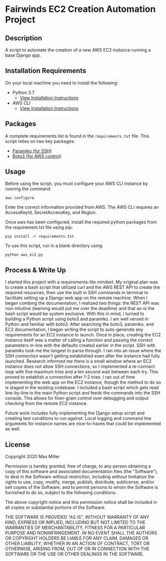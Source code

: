 # Fairwinds EC2 Creation Automation Project

## Description
A script to automate the creation of a new AWS EC2 instance running a base Django app.

## Installation Requirements
On your local machine you need to install the following:
* Python 3.7
  * [View Installation Instructions](https://www.python.org/downloads/)
* AWS CLI
  * [View Installation Instructions](https://docs.aws.amazon.com/cli/latest/userguide/install-cliv2.html)

## Packages
A complete requirements list is found in the `requirements.txt` file. This script relies on two key packages:
* [Paramiko (for SSH)](http://www.paramiko.org/)
* [Boto3 (for AWS control)](https://boto3.amazonaws.com/v1/documentation/api/latest/index.html)

## Usage
Before using the script, you must configure your AWS CLI instance by running the command:
```
aws configure
```
Enter the correct information provided from AWS. The AWS CLI requires an AccessKeyId, SecretAccessKey, and Region. 

Once aws has been configured, install the required python packages from the requirement.txt file using pip:

```
pip install -r requirements.txt
```

To use this script, run in a blank directory using
```
python aws_ec2.py
```

## Process & Write Up
I started this project with a requirements-lite mindset. My original plan was to create a bash script that utilized curl and the AWS REST API to create the required resources, then use the built in SSH commands in terminal to facilitate setting up a Django web app on the remote machine. When I began combing the documentation, I realized two things: the REST API was non-intuitive (learning would put me over the deadline) and that as-is the bash script would be system exclusive. With this in mind, I turned to building a Python script using boto3 and paramiko. I am well versed in Python and familiar with boto3. After searching the boto3, paramiko, and EC2 documentation, I began writing the script to auto-generate any requirements for an EC2 instance to launch. Once in place, creating the EC2 instance itself was a matter of calling a function and passing the correct parameters in-line with the defaults created earlier in the script. SSH with paramiko took me the longest to parse through. I ran into an issue where the SSH connection wasn't getting established even after the instance had fully launched. Research informed me there is a small window where an EC2 instance does not allow SSH connections, so I implemented a re-connect loop with five maximum tries and a ten second wait between each try. This proved to establish a connection after 1-2 tries. I ran out of time implementing the web app on the EC2 instance, though the method to do so is staged in the existing codebase. I included a bash script which gets read line-by-line in the main Python script and feeds the commands into the SSH console. This allows for finer-grain control over debugging and output checking from the remote EC2 instance. 

Future work includes fully implementing the Django setup script and creating test conditions to run against. Local logging and command line arguments for instance names are nice-to-haves that could be implemented as well. 

## License
Copyright 2020 Max Miller

Permission is hereby granted, free of charge, to any person obtaining a copy of this software and associated documentation files (the "Software"), to deal in the Software without restriction, including without limitation the rights to use, copy, modify, merge, publish, distribute, sublicense, and/or sell copies of the Software, and to permit persons to whom the Software is furnished to do so, subject to the following conditions:

The above copyright notice and this permission notice shall be included in all copies or substantial portions of the Software.

THE SOFTWARE IS PROVIDED "AS IS", WITHOUT WARRANTY OF ANY KIND, EXPRESS OR IMPLIED, INCLUDING BUT NOT LIMITED TO THE WARRANTIES OF MERCHANTABILITY, FITNESS FOR A PARTICULAR PURPOSE AND NONINFRINGEMENT. IN NO EVENT SHALL THE AUTHORS OR COPYRIGHT HOLDERS BE LIABLE FOR ANY CLAIM, DAMAGES OR OTHER LIABILITY, WHETHER IN AN ACTION OF CONTRACT, TORT OR OTHERWISE, ARISING FROM, OUT OF OR IN CONNECTION WITH THE SOFTWARE OR THE USE OR OTHER DEALINGS IN THE SOFTWARE.
